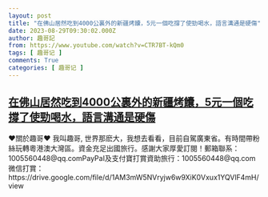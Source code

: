 ```yaml
---
layout: post
title: "在佛山居然吃到4000公裏外的新疆烤饢，5元一個吃撐了使勁喝水，語言溝通是硬傷"
date: 2023-08-29T09:30:02.000Z
author: 趣哥記
from: https://www.youtube.com/watch?v=CTR7BT-kQm0
tags: [ 趣哥记 ]
comments: True
categories: [ 趣哥记 ]
---
```

<!--1693301402000-->
[在佛山居然吃到4000公裏外的新疆烤饢，5元一個吃撐了使勁喝水，語言溝通是硬傷](https://www.youtube.com/watch?v=CTR7BT-kQm0)
------

<div>
♥關於趣哥♥ 我叫趣哥, 世界那麽大，我想去看看，目前自駕廣東省。有時間帶粉絲玩轉粵港澳大灣區。資金充足出國旅行。感謝大家厚愛訂閱！郵箱聯系：1005560448@qq.comPayPaI及支付寶打賞資助旅行：1005560448@qq.com微信打賞：https://drive.google.com/file/d/1AM3mW5NVryjw6w9XiK0Vxux1YQVlF4mH/view
</div>
